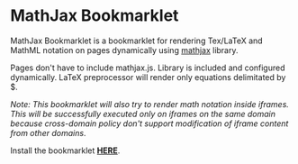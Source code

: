 MathJax Bookmarklet
===================

MathJax Bookmarklet is a bookmarklet for rendering Tex/LaTeX and MathML notation on pages dynamically using [mathjax](http://www.mathjax.org/) library.

Pages don't have to include mathjax.js. Library is included and configured dynamically. LaTeX preprocessor will render only equations delimitated by $.

*Note: This bookmarklet will also try to render math notation inside iframes. This will be successfully executed only on iframes on the same domain because cross-domain policy don't support modification of iframe content from other domains*.

Install the bookmarklet **[HERE](http://dzejkej.github.com/mathjax-bookmarklet/)**.